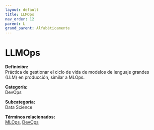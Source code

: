 ```yaml
---
layout: default
title: LLMOps
nav_order: 12
parent: L
grand_parent: Alfabéticamente
---
```


# LLMOps

**Definición:**  
Práctica de gestionar el ciclo de vida de modelos de lenguaje grandes (LLM) en producción, similar a MLOps.

**Categoría:**  
DevOps  

**Subcategoría:**  
Data Science

**Términos relacionados:**  
[MLOps](https://maleniski.github.io/diccionario-angl-tec-mx/docs/alfabeticamente/M/mlops.html), [DevOps](https://maleniski.github.io/diccionario-angl-tec-mx/docs/alfabeticamente/D/devops.html)
